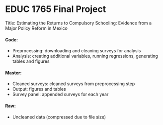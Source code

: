 # EDUC 1765 Final Project

Title: Estimating the Returns to Compulsory Schooling: Evidence from a Major Policy Reform in Mexico

#### Code: 
- Preprocessing: downloading and cleaning surveys for analysis
- Analysis: creating additional variables, running regressions, generating tables and figures

#### Master: 
- Cleaned surveys: cleaned surveys from preprocessing step
- Output: figures and tables
- Survey panel: appended surveys for each year

#### Raw: 
- Uncleaned data (compressed due to file size)
